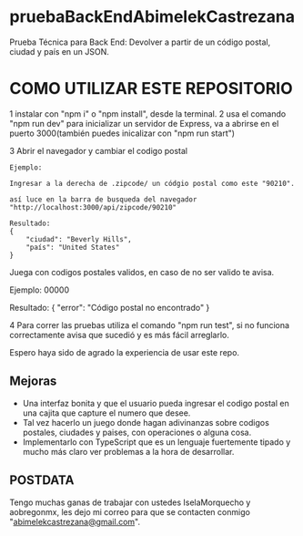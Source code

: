 # pruebaBackEndAbimelekCastrezana
Prueba Técnica para Back End: Devolver a partir de un código postal, ciudad y país en un JSON.

# COMO UTILIZAR ESTE REPOSITORIO

1 instalar con "npm i" o "npm install", desde la terminal.
2 usa el comando "npm run dev" para inicializar un servidor de Express, va a abrirse en el puerto 3000(también puedes inicalizar con "npm run start")

3 Abrir el navegador y cambiar el codigo postal
    
    Ejemplo: 

    Ingresar a la derecha de .zipcode/ un códgio postal como este "90210".

    así luce en la barra de busqueda del navegador "http://localhost:3000/api/zipcode/90210"

    Resultado: 
    {
        "ciudad": "Beverly Hills",
        "país": "United States"
    }

Juega con codigos postales validos, en caso de no ser valido te avisa.

Ejemplo: 00000 

Resultado:
    {
        "error": "Código postal no encontrado"
    }

4 Para correr las pruebas utiliza el comando "npm run test", si no funciona correctamente avisa que sucedió y es más fácil arreglarlo.

Espero haya sido de agrado la experiencia de usar este repo. 

## Mejoras

- Una interfaz bonita y que el usuario pueda ingresar el codigo postal en una cajita que capture el numero que desee.
- Tal vez hacerlo un juego donde hagan adivinanzas sobre codigos postales, ciudades y paises, con operaciones o alguna cosa.
- Implementarlo con TypeScript que es un lenguaje fuertemente tipado y mucho más claro ver problemas a la hora de desarrollar. 

## POSTDATA
Tengo muchas ganas de trabajar con ustedes IselaMorquecho y aobregonmx, les dejo mi correo para que se contacten conmigo "abimelekcastrezana@gmail.com". 